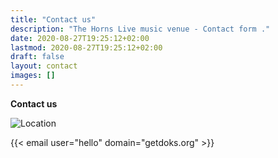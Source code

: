 ```yaml
---
title: "Contact us"
description: "The Horns Live music venue - Contact form ."
date: 2020-08-27T19:25:12+02:00
lastmod: 2020-08-27T19:25:12+02:00
draft: false
layout: contact
images: []
---
```


__Contact us__


![Location](thehornsmap.png)

{{< email user="hello" domain="getdoks.org" >}}
